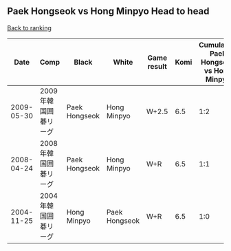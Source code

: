 ## Paek Hongseok vs Hong Minpyo Head to head

[Back to ranking](../../index.md)




| **Date** | **Comp** | **Black** | **White** | **Game result** | **Komi** | **Cumulative Paek Hongseok vs Hong Minpyo** | **Paek Hongseok streak** | **Hong Minpyo streak** | 
| --- | --- | --- | --- | --- | --- | --- | --- | --- |
| 2009-05-30 | 2009年韓国囲碁リーグ | Paek Hongseok | Hong Minpyo | W+2.5 | 6.5 | 1:2 | 0 | 2 | 
| 2008-04-24 | 2008年韓国囲碁リーグ | Paek Hongseok | Hong Minpyo | W+R | 6.5 | 1:1 | 0 | 1 | 
| 2004-11-25 | 2004年韓国囲碁リーグ | Hong Minpyo | Paek Hongseok | W+R | 6.5 | 1:0 | 1 | 0 |




